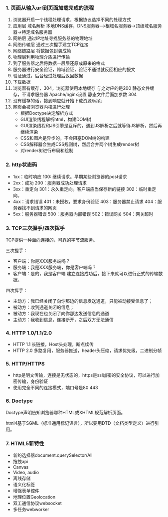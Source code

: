 ### 1. 页面从输入url到页面加载完成的流程
1. 浏览器开启一个线程处理请求，根据协议选择不同的处理方式
2. 应用层 域名解析 本地DNS缓存，DNS服务器—>根域名服务器->顶级域名服务器->特定域名服务器
3. 网络层 通过IP地址寻找服务器的物理地址
4. 网络传输层 通过三次握手建立TCP连接
5. 网络链路层 将数据包封装成帧
6. 物理层利用物理介质进行传输
7. 到了服务器之后将数据一层层还原成原来的格式
8. 服务器进行安全验证，跨域验证，验证不通过就反回相应的报文
9. 验证通过，后台经过处理后返回数据
10. 下载数据
11. 浏览器有缓存，304，浏览器使用本地缓存 与之对应的是200 静态文件缓存，不请求服务器 Apache/nginx设置 静态文件后面加参数 304
12. 没有缓存的话，接到响应就开始下载资源/网页
13. 网页会被浏览器内核进行处理
    * 根据Doctype决定解析方式
    * GUI渲染线程解析html，构建DOM树
    * GUI渲染线程和JS引擎是互斥的，遇到JS解析之后就等待JS解析，然后再继续渲染
    * CSS和图片是异步的，不会阻塞DOM树的构建
    * CSS解释器会生成CSS规则树，然后合并两个树生成render树
    * 对render树进行布局和绘制
    
### 2. http状态码

* 1xx：临时响应
100: 继续请求。早期某些浏览器的post请求
* 2xx：成功
200：服务器成功处理请求
* 3xx：重定向
301：永久重定向。客户端应当保存新的链接
302：临时重定向。
* 4xx：请求错误
401：未授权，要求身份验证
403：服务器禁止请求
404：服务器找不到请求的网页
* 5xx：服务器错误
500：服务器内部错误
502：错误网关
504：网关超时

### 3. TCP三次握手/四次挥手
TCP提供一种面向连接的，可靠的字节流服务。

三次握手：
* 客户端：你是XXX服务端吗？
* 服务端：我是XXX服务端，你是客户端吗？
* 客户端：是的，我是客户端
建立连接成功后，接下来就可以进行正式的传输数据。

四次挥手：
* 主动方：我已经关闭了向你那边的信息发送通道，只能被动接受信息了；
* 被动方：收到通道关闭的信息；
* 被动方：我现在也关闭了向你那边发送信息的通道
* 主动方：我收到信息，连接断开，之后双方无法通信

### 4. HTTP 1.0/1.1/2.0
* HTTP 1.1 
长链接，Host头处理，断点续传
* HTTP 2.0
多路复用，服务器推送，header头压缩，请求优先级，二进制分帧

### 5. HTTP/HTTPS
* http是明文传输，连接是无状态的，https是ssl加密的安全协议，可以进行加密传输，身份验证
* 使用完全不同的连接模式，端口号是80 443

### 6. Doctype
Doctype声明告知浏览器哪种HTML或XHTML规范解析页面。

html4基于SGML（标准通用标记语言），所以要用DTD（文档类型定义）进行引用。

### 7. HTML5新特性
* 新的选择器document.querySelector/All
* 拖拽api
* Canvas
* Video, audio
* 离线存储
* 语义化标签
* 增强表单控件
* 地理位置Geolocation
* 双工通信协议websocket
* 多任务webworker


